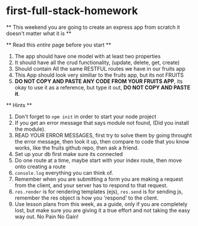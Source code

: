 # first-full-stack-homework

** This weekend you are going to create an express app from scratch it doesn't matter what it is ** 

** Read this *entire* page before you start **

1.  The app should have one model with at least two properties
2.  It should have all the crud functionality, (update, delete, get, create)
3.  Should contain All the same RESTFUL routes we have in our fruits app
4.  This App should look very similiar to the fruits app, but its not FRUITS
5.  <b>DO NOT COPY AND PASTE ANY CODE FROM YOUR FRUITS APP</b>, its okay to use it as a reference, but type it out, 
<b>DO NOT COPY AND PASTE it</b>. 

** Hints **
1.  Don't forget to ```npm init``` in order to start your node project
2.  If you get an error message that says module not found, (Did you install the module).
3. READ YOUR ERROR MESSAGES, first try to solve them by going throught the error message, 
then look it up, then compare to code that you know works, like the fruits github repo, then ask a friend.
4.  Set up your db first make sure its connected
5.  Do one route at a time, maybe start with your index route, then move onto creating a route
6. ```console.log``` everything you can think of.
7.  Remember when you are submitting a form you are making a request from the client, and your server
has to respond to that request. 
8. ```res.render``` is for rendering templates (ejs), ```res.send``` is for sending js, remember the res object
is how you 'respond' to the client. 
9.  Use lesson plans from this week, as a guide, only if you are completely lost, but make sure you are giving it 
a true effort and not taking the easy way out.  No Pain No Gain!


